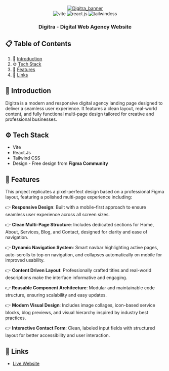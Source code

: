 <div align="center">
   <br />
    <a href="https://digitra.netlify.app" target="_blank">
      <img src="https://i.postimg.cc/zfhz0Z13/Digitra.png" alt="Digitra_banner">
    </a>
  <br />
   
  <div>
    <img src="https://img.shields.io/badge/-Vite-black?style=for-the-badge&logoColor=white&logo=vite&color=646CFF" alt="vite" />
    <img src="https://img.shields.io/badge/-React_JS-black?style=for-the-badge&logoColor=white&logo=react&color=61DAFB" alt="react.js" />
    <img src="https://img.shields.io/badge/-Tailwind_CSS-black?style=for-the-badge&logoColor=white&logo=tailwindcss&color=06B6D4" alt="tailwindcss" />
  </div>

  <h3 align="center">Digitra - Digital Web Agency Website</h3>
</div>

## 📋 <a name="table">Table of Contents</a>

1. 🤖 [Introduction](#introduction)
2. ⚙️ [Tech Stack](#tech-stack)
3. 🔋 [Features](#features)
6. 🔗 [Links](#links)


## <a name="introduction">🤖 Introduction</a>

Digitra is a modern and responsive digital agency landing page designed to deliver a seamless user experience. It features a clean layout, real-world content, and fully functional multi-page design tailored for creative and professional businesses.

## <a name="tech-stack">⚙️ Tech Stack</a>

- Vite
- React.Js
- Tailwind CSS
- Design - Free design from **Figma Community**

## <a name="features">🔋 Features</a>

This project replicates a pixel-perfect design based on a professional Figma layout, featuring a polished multi-page experience including:

👉 **Responsive Design**: Built with a mobile-first approach to ensure seamless user experience across all screen sizes.

👉 **Clean Multi-Page Structure**: Includes dedicated sections for Home, About, Services, Blog, and Contact, designed for clarity and ease of navigation.

👉 **Dynamic Navigation System**: Smart navbar highlighting active pages, auto-scrolls to top on navigation, and collapses automatically on mobile for improved usability.

👉 **Content Driven Layout**: Professionally crafted titles and real-world descriptions make the interface informative and engaging.

👉 **Reusable Component Architecture**: Modular and maintainable code structure, ensuring scalability and easy updates.

👉 **Modern Visual Design**: Includes image collages, icon-based service blocks, blog previews, and visual hierarchy inspired by industry best practices.

👉 **Interactive Contact Form**: Clean, labeled input fields with structured layout for better accessibility and user interaction.


## <a name="links">🔗 Links</a> 

- [Live Website](https://digitra.netlify.app)
  
